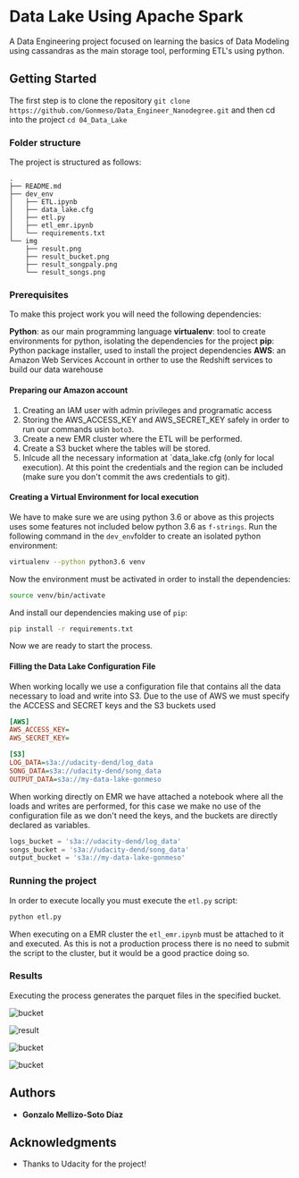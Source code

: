 # Data Lake Using Apache Spark

A Data Engineering project focused on learning the basics of Data Modeling using cassandras as the main storage tool, performing ETL's using python.

## Getting Started

The first step is to clone the repository `git clone https://github.com/Gonmeso/Data_Engineer_Nanodegree.git` and then cd into the project `cd 04_Data_Lake`


### Folder structure

The project is structured as follows:

```
.
├── README.md
├── dev_env
│   ├── ETL.ipynb
│   ├── data_lake.cfg
│   ├── etl.py
│   ├── etl_emr.ipynb
│   └── requirements.txt
└── img
    ├── result.png
    ├── result_bucket.png
    ├── result_songpaly.png
    └── result_songs.png
```

### Prerequisites

To make this project work you will need the following dependencies:

**Python**: as our main programming language
**virtualenv**: tool to create environments for python, isolating the dependencies for the project
**pip**: Python package installer, used to install the project dependencies
**AWS**: an Amazon Web Services Account in orther to use the Redshift services to build our data warehouse

#### Preparing our Amazon account

1. Creating an IAM user with admin privileges and programatic access
2. Storing the AWS_ACCESS_KEY and AWS_SECRET_KEY safely in order to run our commands usin `boto3`.
3. Create a new EMR cluster where the ETL will be performed.
4. Create a S3 bucket where the tables will be stored.
5. Inlcude all the necessary information at `data_lake.cfg (only for local execution). At this point the credentials and the region can be included (make sure you don't commit the aws credentials to git).

#### Creating a Virtual Environment for local execution

 We have to make sure we are using python 3.6 or above as this projects uses some features not included below python 3.6 as `f-strings`. Run the following command in the `dev_env`folder to create an isolated python environment:

```bash
virtualenv --python python3.6 venv
```

Now the environment must be activated in order to install the dependencies:

```bash
source venv/bin/activate
```

And install our dependencies making use of `pip`:

```bash
pip install -r requirements.txt
```

Now we are ready to start the process.


#### Filling the Data Lake Configuration File

When working locally we use a configuration file that contains all the data necessary to load and write into S3. Due to the use of AWS we must specify the ACCESS and SECRET keys and the S3 buckets used

```cfg
[AWS]
AWS_ACCESS_KEY=
AWS_SECRET_KEY=

[S3]
LOG_DATA=s3a://udacity-dend/log_data
SONG_DATA=s3a://udacity-dend/song_data
OUTPUT_DATA=s3a://my-data-lake-gonmeso
```

When working directly on EMR we have attached a notebook where all the loads and writes are performed, for this case we make no use of the configuration file as we don't need the keys, and the buckets are directly declared as variables.

```python
logs_bucket = 's3a://udacity-dend/log_data'
songs_bucket = 's3a://udacity-dend/song_data'
output_bucket = 's3a://my-data-lake-gonmeso'
```


### Running the project

In order to execute locally you must execute the `etl.py` script:

```bash
python etl.py
```

When executing on a EMR cluster the `etl_emr.ipynb` must be attached to it and executed. As this is not a production process there is no need to submit the script to the cluster, but it would be a good practice doing so.


### Results

Executing the process generates the parquet files in the specified bucket.

![bucket](./img/result_bucket.png)

![result](./img/result.png)

![bucket](./img/result_songpaly.png)

![bucket](./img/result_songs.png)

## Authors

* **Gonzalo Mellizo-Soto Díaz**

## Acknowledgments

* Thanks to Udacity for the project!